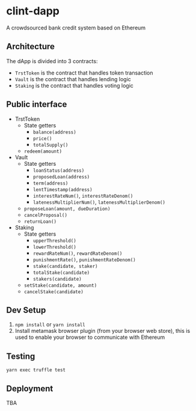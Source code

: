 # clint-dapp
A crowdsourced bank credit system based on Ethereum

## Architecture
The dApp is divided into 3 contracts:
* `TrstToken` is the contract that handles token transaction
* `Vault` is the contract that handles lending logic
* `Staking` is the contract that handles voting logic

## Public interface
* TrstToken
  * State getters
    * `balance(address)`
    * `price()`
    * `totalSupply()`
  * `redeem(amount)`
* Vault
  * State getters
    * `loanStatus(address)`
    * `proposedLoan(address)`
    * `term(address)`
    * `lentTimestamp(address)`
    * `interestRateNum()`, `interestRateDenom()`
    * `latenessMultiplierNum()`, `latenessMultiplierDenom()`
  * `proposeLoan(amount, dueDuration)`
  * `cancelProposal()`
  * `returnLoan()`
* Staking
  * State getters
    * `upperThreshold()`
    * `lowerThreshold()`
    * `rewardRateNum()`, `rewardRateDenom()`
    * `punishmentRate()`, `punishmentRateDenom()`
    * `stake(candidate, staker)`
    * `totalStake(candidate)`
    * `stakers(candidate)`
  * `setStake(candidate, amount)`
  * `cancelStake(candidate)`

## Dev Setup
1. `npm install` or `yarn install`
2. Install metamask browser plugin (from your browser web store), this is used to enable your browser to communicate with Ethereum

## Testing
`yarn exec truffle test`

## Deployment
TBA